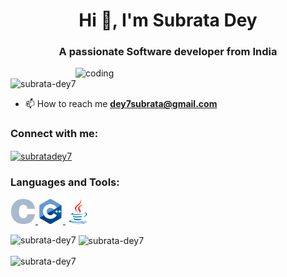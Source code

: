 <h1 align="center">Hi 👋, I'm Subrata Dey</h1>
<h3 align="center">A passionate Software developer from India</h3>

<img align="right" alt="coding" width="400" src="https://media.licdn.com/dms/image/v2/D5612AQGOmwfIE5mlWA/article-cover_image-shrink_720_1280/article-cover_image-shrink_720_1280/0/1674617947228?e=1756339200&v=beta&t=lxGcqL097zWf38nUUuplg0gfJWU1-74uAxnwfa4-rEM">

<p align="left"> <img src="https://komarev.com/ghpvc/?username=subrata-dey7&label=Profile%20views&color=0e75b6&style=flat" alt="subrata-dey7" /> </p>

- 📫 How to reach me **dey7subrata@gmail.com**

<h3 align="left">Connect with me:</h3>
<p align="left">
<a href="https://linkedin.com/in/subratadey7" target="blank"><img align="center" src="https://raw.githubusercontent.com/rahuldkjain/github-profile-readme-generator/master/src/images/icons/Social/linked-in-alt.svg" alt="subratadey7" height="30" width="40" /></a>
</p>

<h3 align="left">Languages and Tools:</h3>
<p align="left"> <a href="https://www.cprogramming.com/" target="_blank" rel="noreferrer"> <img src="https://raw.githubusercontent.com/devicons/devicon/master/icons/c/c-original.svg" alt="c" width="40" height="40"/> </a> <a href="https://www.w3schools.com/cpp/" target="_blank" rel="noreferrer"> <img src="https://raw.githubusercontent.com/devicons/devicon/master/icons/cplusplus/cplusplus-original.svg" alt="cplusplus" width="40" height="40"/> </a> <a href="https://www.java.com" target="_blank" rel="noreferrer"> <img src="https://raw.githubusercontent.com/devicons/devicon/master/icons/java/java-original.svg" alt="java" width="40" height="40"/> </a> </p>

<p><img align="left" src="https://github-readme-stats.vercel.app/api/top-langs?username=subrata-dey7&show_icons=true&locale=en&layout=compact" alt="subrata-dey7" /></p>

<p>&nbsp;<img align="center" src="https://github-readme-stats.vercel.app/api?username=subrata-dey7&show_icons=true&locale=en" alt="subrata-dey7" /></p>

<p><img align="center" src="https://github-readme-streak-stats.herokuapp.com/?user=subrata-dey7&" alt="subrata-dey7" /></p>
